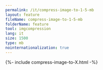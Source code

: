 ```yaml
---
permalink: /it/compress-image-to-1-5-mb
layout: feature
fileName: compress-image-to-1-5-mb
folderName: feature
tool: imgcompression
lang: it
size: 1500
type: mb
nointernationalization: true
---
```

{%- include compress-image-to-X.html -%}       
